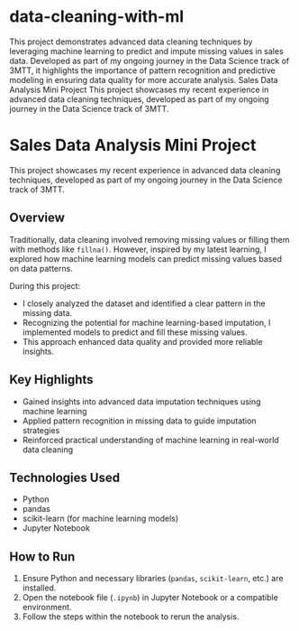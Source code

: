 # data-cleaning-with-ml
This project demonstrates advanced data cleaning techniques by leveraging machine learning to predict and impute missing values in sales data. Developed as part of my ongoing journey in the Data Science track of 3MTT, it highlights the importance of pattern recognition and predictive modeling in ensuring data quality for more accurate analysis.
Sales Data Analysis Mini Project
This project showcases my recent experience in advanced data cleaning techniques, developed as part of my ongoing journey in the Data Science track of 3MTT.

# Sales Data Analysis Mini Project

This project showcases my recent experience in advanced data cleaning techniques, developed as part of my ongoing journey in the Data Science track of 3MTT.

## Overview
Traditionally, data cleaning involved removing missing values or filling them with methods like `fillna()`. However, inspired by my latest learning, I explored how machine learning models can predict missing values based on data patterns.

During this project:

- I closely analyzed the dataset and identified a clear pattern in the missing data.
- Recognizing the potential for machine learning-based imputation, I implemented models to predict and fill these missing values.
- This approach enhanced data quality and provided more reliable insights.

## Key Highlights
- Gained insights into advanced data imputation techniques using machine learning
- Applied pattern recognition in missing data to guide imputation strategies
- Reinforced practical understanding of machine learning in real-world data cleaning

## Technologies Used
- Python
- pandas
- scikit-learn (for machine learning models)
- Jupyter Notebook

## How to Run
1. Ensure Python and necessary libraries (`pandas`, `scikit-learn`, etc.) are installed.
2. Open the notebook file (`.ipynb`) in Jupyter Notebook or a compatible environment.
3. Follow the steps within the notebook to rerun the analysis.
